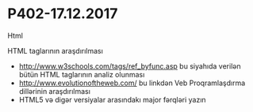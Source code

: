 # P402-17.12.2017

Html

HTML taglarının araşdırılması
 - http://www.w3schools.com/tags/ref_byfunc.asp bu siyahıda verilən bütün HTML taglarının analiz olunması
 - http://www.evolutionoftheweb.com/ bu linkdən Veb Proqramlaşdırma dillərinin araşdırılması
 - HTML5 və digər versiyalar arasındakı major fərqləri yazın
 
 
 

